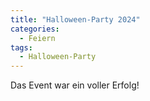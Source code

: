 ```yaml
---
title: "Halloween-Party 2024"
categories:
  - Feiern
tags:
  - Halloween-Party
---
```


Das Event war ein voller Erfolg!
